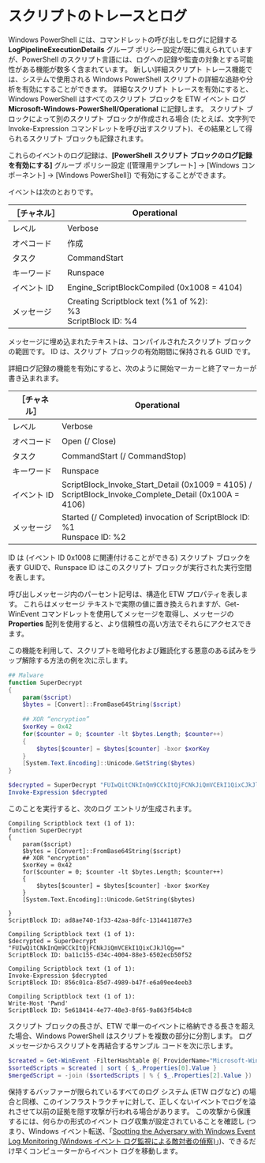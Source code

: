 # スクリプトのトレースとログ

Windows PowerShell には、コマンドレットの呼び出しをログに記録する **LogPipelineExecutionDetails** グループ ポリシー設定が既に備えられていますが、PowerShell のスクリプト言語には、ログへの記録や監査の対象とする可能性がある機能が数多く含まれています。 新しい詳細スクリプト トレース機能では、システムで使用される Windows PowerShell スクリプトの詳細な追跡や分析を有効にすることができます。 詳細なスクリプト トレースを有効にすると、Windows PowerShell はすべてのスクリプト ブロックを ETW イベント ログ **Microsoft-Windows-PowerShell/Operational** に記録します。 スクリプト ブロックによって別のスクリプト ブロックが作成される場合 (たとえば、文字列で Invoke-Expression コマンドレットを呼び出すスクリプト)、その結果として得られるスクリプト ブロックも記録されます。

これらのイベントのログ記録は、**[PowerShell スクリプト ブロックのログ記録を有効にする]** グループ ポリシー設定 ([管理用テンプレート] -> [Windows コンポーネント] -> [Windows PowerShell]) で有効にすることができます。

イベントは次のとおりです。

| ［チャネル］ | Operational                                 |
|---------|---------------------------------------------|
| レベル   | Verbose                                     |
| オペコード  | 作成                                      |
| タスク    | CommandStart                                |
| キーワード | Runspace                                    |
| イベント ID | Engine_ScriptBlockCompiled (0x1008 = 4104)  |
| メッセージ | Creating Scriptblock text (%1 of %2): </br> %3 </br> ScriptBlock ID: %4 |


メッセージに埋め込まれたテキストは、コンパイルされたスクリプト ブロックの範囲です。 ID は、スクリプト ブロックの有効期間に保持される GUID です。

詳細ログ記録の機能を有効にすると、次のように開始マーカーと終了マーカーが書き込まれます。

| ［チャネル］ | Operational                                            |
|---------|--------------------------------------------------------|
| レベル   | Verbose                                                |
| オペコード  | Open (/ Close)                                         |
| タスク    | CommandStart (/ CommandStop)                           |
| キーワード | Runspace                                               |
| イベント ID | ScriptBlock\_Invoke\_Start\_Detail (0x1009 = 4105) / </br> ScriptBlock\_Invoke\_Complete\_Detail (0x100A = 4106) |
| メッセージ | Started (/ Completed) invocation of ScriptBlock ID: %1 </br> Runspace ID: %2 |

ID は (イベント ID 0x1008 に関連付けることができる) スクリプト ブロックを表す GUIDで、Runspace ID はこのスクリプト ブロックが実行された実行空間を表します。

呼び出しメッセージ内のパーセント記号は、構造化 ETW プロパティを表します。 これらはメッセージ テキストで実際の値に置き換えられますが、Get-WinEvent コマンドレットを使用してメッセージを取得し、メッセージの **Properties** 配列を使用すると、より信頼性の高い方法でそれらにアクセスできます。

この機能を利用して、スクリプトを暗号化および難読化する悪意のある試みをラップ解除する方法の例を次に示します。

```powershell
## Malware
function SuperDecrypt
{
    param($script)
    $bytes = [Convert]::FromBase64String($script)
             
    ## XOR “encryption”
    $xorKey = 0x42
    for($counter = 0; $counter -lt $bytes.Length; $counter++)
    {
        $bytes[$counter] = $bytes[$counter] -bxor $xorKey
    }
    [System.Text.Encoding]::Unicode.GetString($bytes)
}

$decrypted = SuperDecrypt "FUIwQitCNkInQm9CCkItQjFCNkJiQmVCEkI1QixCJkJlQg=="
Invoke-Expression $decrypted
```

このことを実行すると、次のログ エントリが生成されます。

```
Compiling Scriptblock text (1 of 1):
function SuperDecrypt
{
    param($script)
    $bytes = [Convert]::FromBase64String($script)
    ## XOR "encryption"
    $xorKey = 0x42
    for($counter = 0; $counter -lt $bytes.Length; $counter++)
    {
        $bytes[$counter] = $bytes[$counter] -bxor $xorKey
    }
    [System.Text.Encoding]::Unicode.GetString($bytes)

}
ScriptBlock ID: ad8ae740-1f33-42aa-8dfc-1314411877e3

Compiling Scriptblock text (1 of 1):
$decrypted = SuperDecrypt "FUIwQitCNkInQm9CCkItQjFCNkJiQmVCEkI1QixCJkJlQg=="
ScriptBlock ID: ba11c155-d34c-4004-88e3-6502ecb50f52

Compiling Scriptblock text (1 of 1):
Invoke-Expression $decrypted
ScriptBlock ID: 856c01ca-85d7-4989-b47f-e6a09ee4eeb3

Compiling Scriptblock text (1 of 1):
Write-Host 'Pwnd'
ScriptBlock ID: 5e618414-4e77-48e3-8f65-9a863f54b4c8
```

スクリプト ブロックの長さが、ETW で単一のイベントに格納できる長さを超えた場合、Windows PowerShell はスクリプトを複数の部分に分割します。 ログ メッセージからスクリプトを再結合するサンプル コードを次に示します。

```powershell
$created = Get-WinEvent -FilterHashtable @{ ProviderName="Microsoft-Windows-PowerShell"; Id = 4104 } | Where-Object { $_.<...> }
$sortedScripts = $created | sort { $_.Properties[0].Value }
$mergedScript = -join ($sortedScripts | % { $_.Properties[2].Value })
```

保持するバッファーが限られているすべてのログ システム (ETW ログなど) の場合と同様、このインフラストラクチャに対して、正しくないイベントでログを溢れさせて以前の証拠を隠す攻撃が行われる場合があります。 この攻撃から保護するには、何らかの形式のイベント ログ収集が設定されていることを確認し (つまり、Windows イベント転送、「[Spotting the Adversary with Windows Event Log Monitoring (Windows イベント ログ監視による敵対者の偵察)](http://www.nsa.gov/ia/_files/app/Spotting_the_Adversary_with_Windows_Event_Log_Monitoring.pdf)」)、できるだけ早くコンピューターからイベント ログを移動します。


<!--HONumber=Jun16_HO4-->


